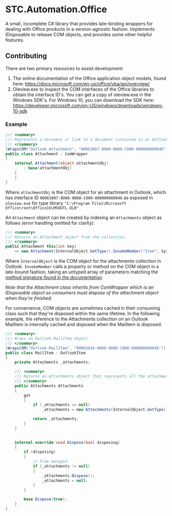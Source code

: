 # STC.Automation.Office
A small, incomplete C# library that provides late-binding wrappers for dealing with Office products in a version-agnostic fashion. Implements IDisposable to release COM objects, and provides some other helpful features.

## Contributing

There are two primary resources to assist development:

1. The online documentation of the Office application object models, found here: https://docs.microsoft.com/en-us/office/vba/api/overview/
2. Oleview.exe to inspect the COM interfaces of the Office libraries to obtain the interface ID's. You can get a copy of oleview.exe in the Windows SDK's. For Windows 10, you can download the SDK here: https://developer.microsoft.com/en-US/windows/downloads/windows-10-sdk

### Example

```csharp
/// <summary>
/// Represents a document or link to a document contained in an Outlook item.
/// </summary>
[WrapsCOM("Outlook.Attachment", "00063007-0000-0000-C000-000000000046")]
public class Attachment : ComWrapper
{
    internal Attachment(object attachmentObj)
        : base(attachmentObj)
    {
    }
}
```

Where ```attachmentObj``` is the COM object for an attachment in Outlook, which has interface ID ```00063007-0000-0000-C000-000000000046``` as exposed in ```oleview.exe``` for type library ```"C:\Program Files\Microsoft Office\root\Office16\MSOUTL.OLB"```

An ```Attachment``` object can be created by indexing an ```Attachments``` object as follows (error handling omitted for clarity):

```csharp
/// <summary>
/// Returns an Attachment object from the collection.
/// </summary>
public Attachment this[int key]
    => new Attachment(InternalObject.GetType().InvokeMember("Item", System.Reflection.BindingFlags.InvokeMethod, null, InternalObject, new object[] { key }));
```

Where ```InternalObject``` is the COM object for the attachments collection in Outlook. ```InvokeMember``` calls a property or method on the COM object in a late-bound fashion, taking an untyped array of parameters matching the [method signature found in the documentation](https://docs.microsoft.com/en-us/office/vba/api/outlook.attachments.item).

*Note that the Attachment class inherits from ComWrapper which is an IDisposable object so consumers must dispose of the attachment object when they're finished.*

For convenience, COM objects are sometimes cached in their consuming class such that they're disposed within the same lifetime. In the following example, the reference to the Attachments collection on an Outlook MailItem is internally cached and disposed when the MailItem is disposed.

```csharp
/// <summary>
/// Wraps an Outlook.MailItem object
/// </summary>
[WrapsCOM("Outlook.MailItem", "00063034-0000-0000-C000-000000000046")]
public class MailItem : OutlookItem
{
    private Attachments _attachments;

    /// <summary>
    /// Returns an Attachments object that represents all the attachments for the specified item. This object is internally cached and does not require manual disposal.
    /// </summary>
    public Attachments Attachments
    {
        get
        {
            if (_attachments == null)
                _attachments = new Attachments(InternalObject.GetType().InvokeMember("Attachments", System.Reflection.BindingFlags.GetProperty, null, InternalObject, null));

            return _attachments;
        }
    }

    
    internal override void Dispose(bool disposing)
    {
        if (disposing)
        {
            // Free managed
            if (_attachments != null)
            {
                _attachments.Dispose();
                _attachments = null;
            }
        }

        base.Dispose(true);
    }
}
```